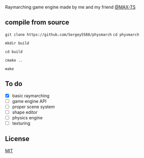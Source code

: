 Raymarching game engine made by me and my friend [@MAX-TS](https://github.com/MAX-TS)
## compile from source

`git clone https://github.com/Sergey5588/physmarch`
`cd physmarch`

`mkdir build`

`cd build`

`cmake ..`

`make`

## To do
- [x] basic raymarching
- [ ] game engine API
- [ ] proper scene system
- [ ] shape editor
- [ ] physics engine
- [ ] texturing

## License

[MIT](https://choosealicense.com/licenses/mit/)